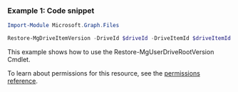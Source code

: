 ### Example 1: Code snippet

```powershellImport-Module Microsoft.Graph.Files

Restore-MgDriveItemVersion -DriveId $driveId -DriveItemId $driveItemId -DriveItemVersionId $driveItemVersionId
```
This example shows how to use the Restore-MgUserDriveRootVersion Cmdlet.
To learn about permissions for this resource, see the [permissions reference](/graph/permissions-reference).

